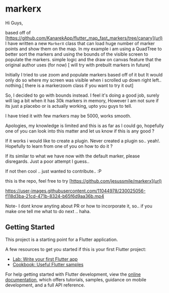 # markerx

Hi Guys, 


based off of [https://github.com/KanarekApp/flutter_map_fast_markers/tree/canary](url) I have written a new `MarkerX`  class that can load huge number of marker points and show them on the map. In my example i am using a QuadTree to better sort the markers and using the bounds of the visible screen to populate the markers. simple logic and the draw on canvas feature that the original author uses (for now) [ will try with prebuilt markers in future] 

Initially I tried to use zoom and populate markers based off of it but It would only do so where my screen was visible when i scrolled up down right left.. nothing.[ there is a markerzoom class if you want to try it out]

So, I decided to go with bounds instead.
I feel it's doing a good job, surely will lag a bit when it has 30k markers in memory, However I am not sure if its just a placebo or is actually working, upto you guys to tell.

I have tried it with few markers may be 5000, works smooth.

Apologies, my knowledge is limited and this is as far as I could go, hopefully one of you can look into this matter and let us know if this is any good ?

If it works i would like to create a plugin.
Never created a plugin so.. yeah!. Hopefully to learn from one of you on how to do it ?

If its similar to what we have now with the default marker, please disregards. Just a poor attempt I guess..

If not then cool .. just wanted to contribute.. :P

this is the repo, feel free to try [https://github.com/jesussmile/markerx](url)

https://user-images.githubusercontent.com/11044978/230025056-f118d3ba-21cd-471b-8324-b65f6d9aa36b.mp4


Note- I dont know anyting about PR or how to incorporate it, so.. if you make one tell me what to do next .. haha.

## Getting Started

This project is a starting point for a Flutter application.

A few resources to get you started if this is your first Flutter project:

- [Lab: Write your first Flutter app](https://docs.flutter.dev/get-started/codelab)
- [Cookbook: Useful Flutter samples](https://docs.flutter.dev/cookbook)

For help getting started with Flutter development, view the
[online documentation](https://docs.flutter.dev/), which offers tutorials,
samples, guidance on mobile development, and a full API reference.
